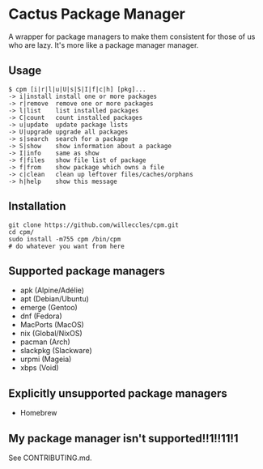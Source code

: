 # Cactus Package Manager
A wrapper for package managers to make them consistent for those of us who are
lazy. It's more like a package manager manager.

## Usage

```
$ cpm [i|r|l|u|U|s|S|I|f|c|h] [pkg]...
-> i|install install one or more packages
-> r|remove  remove one or more packages
-> l|list    list installed packages
-> C|count   count installed packages
-> u|update  update package lists
-> U|upgrade upgrade all packages
-> s|search  search for a package
-> S|show    show information about a package
-> I|info    same as show
-> f|files   show file list of package
-> f|from    show package which owns a file
-> c|clean   clean up leftover files/caches/orphans
-> h|help    show this message
```

## Installation
```
git clone https://github.com/willeccles/cpm.git
cd cpm/
sudo install -m755 cpm /bin/cpm
# do whatever you want from here
```

## Supported package managers

- apk (Alpine/Adélie)
- apt (Debian/Ubuntu)
- emerge (Gentoo)
- dnf (Fedora)
- MacPorts (MacOS)
- nix (Global/NixOS)
- pacman (Arch)
- slackpkg (Slackware)
- urpmi (Mageia)
- xbps (Void)

## Explicitly unsupported package managers

- Homebrew

## My package manager isn't supported!!1!!11!1

See CONTRIBUTING.md.
